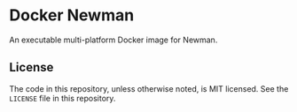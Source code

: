 # Docker Newman

An executable multi-platform Docker image for Newman.

## License

The code in this repository, unless otherwise noted, is MIT licensed. See the `LICENSE` file in this repository.
